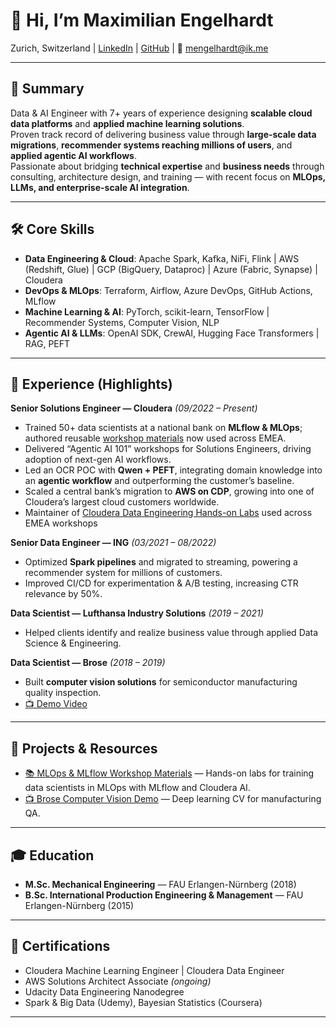 # 👋 Hi, I’m Maximilian Engelhardt

Zurich, Switzerland | [LinkedIn](https://www.linkedin.com/in/maximilian-engelhardt-499854100/) | [GitHub](https://github.com/maxhardt) | 📧 mengelhardt@ik.me  

---

## 🚀 Summary

Data & AI Engineer with 7+ years of experience designing **scalable cloud data platforms** and **applied machine learning solutions**.  
Proven track record of delivering business value through **large-scale data migrations**, **recommender systems reaching millions of users**, and **applied agentic AI workflows**.  
Passionate about bridging **technical expertise** and **business needs** through consulting, architecture design, and training — with recent focus on **MLOps, LLMs, and enterprise-scale AI integration**.

---

## 🛠 Core Skills

- **Data Engineering & Cloud**: Apache Spark, Kafka, NiFi, Flink | AWS (Redshift, Glue) | GCP (BigQuery, Dataproc) | Azure (Fabric, Synapse) | Cloudera  
- **DevOps & MLOps**: Terraform, Airflow, Azure DevOps, GitHub Actions, MLflow  
- **Machine Learning & AI**: PyTorch, scikit-learn, TensorFlow | Recommender Systems, Computer Vision, NLP  
- **Agentic AI & LLMs**: OpenAI SDK, CrewAI, Hugging Face Transformers | RAG, PEFT  

---

## 💼 Experience (Highlights)

**Senior Solutions Engineer — Cloudera** *(09/2022 – Present)*  
- Trained 50+ data scientists at a national bank on **MLflow & MLOps**; authored reusable [workshop materials](https://github.com/cloudera-cemea/mlops-mlflow) now used across EMEA.  
- Delivered “Agentic AI 101” workshops for Solutions Engineers, driving adoption of next-gen AI workflows.  
- Led an OCR POC with **Qwen + PEFT**, integrating domain knowledge into an **agentic workflow** and outperforming the customer’s baseline.  
- Scaled a central bank’s migration to **AWS on CDP**, growing into one of Cloudera’s largest cloud customers worldwide.
- Maintainer of [Cloudera Data Engineering Hands-on Labs](https://github.com/cloudera-cemea/CDE_vHoL) used across EMEA workshops

**Senior Data Engineer — ING** *(03/2021 – 08/2022)*  
- Optimized **Spark pipelines** and migrated to streaming, powering a recommender system for millions of customers.  
- Improved CI/CD for experimentation & A/B testing, increasing CTR relevance by 50%.  

**Data Scientist — Lufthansa Industry Solutions** *(2019 – 2021)*  
- Helped clients identify and realize business value through applied Data Science & Engineering.  

**Data Scientist — Brose** *(2018 – 2019)*  
- Built **computer vision solutions** for semiconductor manufacturing quality inspection.  
- [📺 Demo Video](https://youtube.com/shorts/hEoomvy2WXI)

---

## 📂 Projects & Resources

- [📚 MLOps & MLflow Workshop Materials](https://github.com/cloudera-cemea/mlops-mlflow) — Hands-on labs for training data scientists in MLOps with MLflow and Cloudera AI.
- [📺 Brose Computer Vision Demo](https://youtube.com/shorts/hEoomvy2WXI) — Deep learning CV for manufacturing QA.

---

## 🎓 Education

- **M.Sc. Mechanical Engineering** — FAU Erlangen-Nürnberg (2018)  
- **B.Sc. International Production Engineering & Management** — FAU Erlangen-Nürnberg (2015)  

---

## 🏅 Certifications

- Cloudera Machine Learning Engineer | Cloudera Data Engineer  
- AWS Solutions Architect Associate *(ongoing)*  
- Udacity Data Engineering Nanodegree  
- Spark & Big Data (Udemy), Bayesian Statistics (Coursera)  

---
